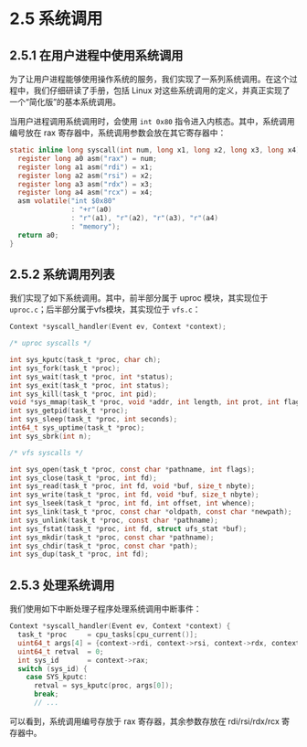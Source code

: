 # 2.5 系统调用

## 2.5.1 在用户进程中使用系统调用

为了让用户进程能够使用操作系统的服务，我们实现了一系列系统调用。在这个过程中，我们仔细研读了手册，包括 Linux 对这些系统调用的定义，并真正实现了一个“简化版”的基本系统调用。

当用户进程调用系统调用时，会使用 `int 0x80` 指令进入内核态。其中，系统调用编号放在 rax 寄存器中，系统调用参数会放在其它寄存器中：

```c
static inline long syscall(int num, long x1, long x2, long x3, long x4) {
  register long a0 asm("rax") = num;
  register long a1 asm("rdi") = x1;
  register long a2 asm("rsi") = x2;
  register long a3 asm("rdx") = x3;
  register long a4 asm("rcx") = x4;
  asm volatile("int $0x80"
               : "+r"(a0)
               : "r"(a1), "r"(a2), "r"(a3), "r"(a4)
               : "memory");
  return a0;
}
```

## 2.5.2 系统调用列表

我们实现了如下系统调用。其中，前半部分属于 uproc 模块，其实现位于 `uproc.c`；后半部分属于vfs模块，其实现位于 `vfs.c`：

```c
Context *syscall_handler(Event ev, Context *context);

/* uproc syscalls */

int sys_kputc(task_t *proc, char ch);
int sys_fork(task_t *proc);
int sys_wait(task_t *proc, int *status);
int sys_exit(task_t *proc, int status);
int sys_kill(task_t *proc, int pid);
void *sys_mmap(task_t *proc, void *addr, int length, int prot, int flags);
int sys_getpid(task_t *proc);
int sys_sleep(task_t *proc, int seconds);
int64_t sys_uptime(task_t *proc);
int sys_sbrk(int n);

/* vfs syscalls */

int sys_open(task_t *proc, const char *pathname, int flags);
int sys_close(task_t *proc, int fd);
int sys_read(task_t *proc, int fd, void *buf, size_t nbyte);
int sys_write(task_t *proc, int fd, void *buf, size_t nbyte);
int sys_lseek(task_t *proc, int fd, int offset, int whence);
int sys_link(task_t *proc, const char *oldpath, const char *newpath);
int sys_unlink(task_t *proc, const char *pathname);
int sys_fstat(task_t *proc, int fd, struct ufs_stat *buf);
int sys_mkdir(task_t *proc, const char *pathname);
int sys_chdir(task_t *proc, const char *path);
int sys_dup(task_t *proc, int fd);
```

## 2.5.3 处理系统调用

我们使用如下中断处理子程序处理系统调用中断事件：

```c
Context *syscall_handler(Event ev, Context *context) {
  task_t *proc     = cpu_tasks[cpu_current()];
  uint64_t args[4] = {context->rdi, context->rsi, context->rdx, context->rcx};
  uint64_t retval  = 0;
  int sys_id       = context->rax;
  switch (sys_id) {
    case SYS_kputc:
      retval = sys_kputc(proc, args[0]);
      break;
      // ...
```

可以看到，系统调用编号存放于 rax 寄存器，其余参数存放在 rdi/rsi/rdx/rcx 寄存器中。
